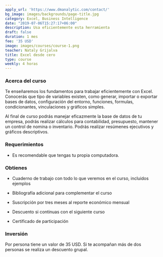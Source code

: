 ```yaml
---
apply_url: 'https://www.dmanalytic.com/contact/'
bg_image: images/backgrounds/page-title.jpg
category: Excel, Business Intelligence
date: "2019-07-06T15:27:17+06:00"
description: Usa eficientemente esta herramienta
draft: false
duration: 1 mes
fee: '35 USD'
image: images/courses/course-1.png
teacher: Nataly Grijalva
title: Excel desde cero
type: course
weekly: 4 horas
---
```



### Acerca del curso

Te enseñaremos los fundamentos para trabajar eficientemente con Excel. Conocerás que tipo de variables existen, como generar, importar o exportar bases de datos, configuración del entorno, funciones, formulas, condicionantes, vinculaciones y gráficos simples.

Al final de curso podrás manejar eficazmente la base de datos de tu empresa, podrás realizar cálculos para contabilidad, presupuesto, mantener un control de nomina o inventario. Podrás realizar resúmenes ejecutivos y gráficos descriptivos.</p>


### Requerimientos

* Es recomendable que tengas tu propia computadora.

### Obtienes

* Cuaderno de trabajo con todo lo que veremos en el curso, incluidos ejemplos

* Bibliografía adicional para complementar el curso

* Suscripción por tres meses al reporte económico mensual

* Descuento si continuas con el siguiente curso

* Certificado de participación


### Inversión

Por persona tiene un valor de 35 USD. Si te acompañan más de dos personas se realiza un descuento grupal.